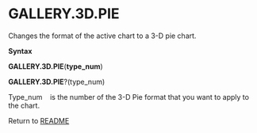 # GALLERY.3D.PIE

Changes the format of the active chart to a 3-D pie chart.

**Syntax**

**GALLERY.3D.PIE**(**type\_num**)

**GALLERY.3D.PIE**?(type\_num)

Type\_num&nbsp;&nbsp;&nbsp;&nbsp;is the number of the 3-D Pie format
that you want to apply to the chart.



Return to [README](README.md)

